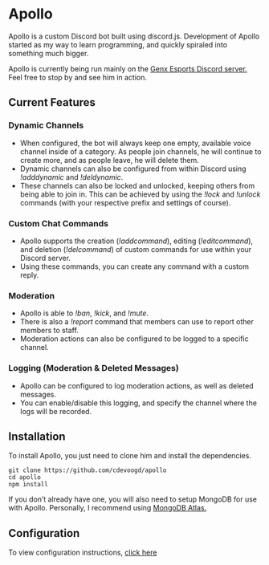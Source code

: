 # Apollo
Apollo is a custom Discord bot built using discord.js. Development of Apollo started as my way to learn programming, and quickly spiraled into something much bigger.

Apollo is currently being run mainly on the [Genx Esports Discord server.](https://discord.me/genx_esports) Feel free to stop by and see him in action.

## Current Features
### Dynamic Channels
* When configured, the bot will always keep one empty, available voice channel inside of a category. As people join channels, he will continue to create more, and as people leave, he will delete them. 
* Dynamic channels can also be configured from within Discord using *!adddynamic* and *!deldynamic*.
* These channels can also be locked and unlocked, keeping others from being able to join in. This can be achieved by using the *!lock* and *!unlock* commands (with your respective prefix and settings of course).

### Custom Chat Commands
* Apollo supports the creation (*!addcommand*), editing (*!editcommand*), and deletion (*!delcommand*) of custom commands for use within your Discord server.
* Using these commands, you can create any command with a custom reply.

### Moderation
* Apollo is able to *!ban*, *!kick*, and *!mute*.
* There is also a *!report* command that members can use to report other members to staff.
* Moderation actions can also be configured to be logged to a specific  channel.

### Logging (Moderation & Deleted Messages)
* Apollo can be configured to log moderation actions, as well as deleted messages.
* You can enable/disable this logging, and specify the channel where the logs will be recorded.

## Installation
To install Apollo, you just need to clone him and install the dependencies.
```shell
git clone https://github.com/cdevoogd/apollo
cd apollo
npm install
```

If you don’t already have one, you will also need to setup MongoDB for use with Apollo. Personally, I recommend using [MongoDB Atlas.](https://www.mongodb.com/cloud/atlas)

## Configuration
To view configuration instructions, [click here](./docs/configuration.md)
